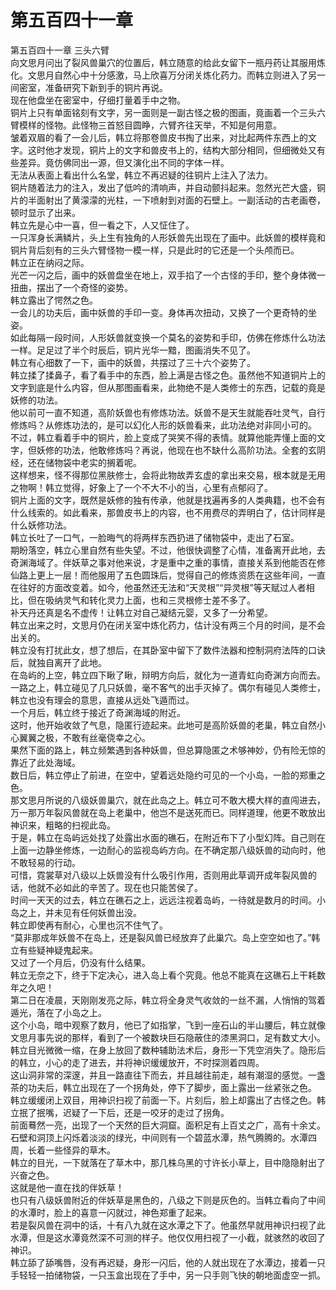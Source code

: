 # 第五百四十一章

第五百四十一章 三头六臂\
向文思月问出了裂风兽巢穴的位置后，韩立随意的给此女留下一瓶丹药让其服用炼化。文思月自然心中十分感激，马上欣喜万分闭关炼化药力。而韩立则进入了另一间密室，准备研究下新到手的铜片再说。\
现在他盘坐在密室中，仔细打量着手中之物。\
铜片上只有单面铭刻有文字，另一面则是一副古怪之极的图画，竟画着一个三头六臂模样的怪物。此怪物三首怒目圆睁，六臂齐往天举，不知是何用意。\
皱着双眉的看了一会儿后，韩立将那卷兽皮书掏了出来，对比起两件东西上的文字。这时他才发现，铜片上的文字和兽皮书上的，结构大部分相同，但细微处又有些差异。竟仿佛同出一源，但又演化出不同的字体一样。\
无法从表面上看出什么名堂，韩立不再迟疑的往铜片上注入了法力。\
铜片随着法力的注入，发出了低吟的清响声，并自动颤抖起来。忽然光芒大盛，铜片的半面射出了黄濛濛的光柱，一下喷射到对面的石壁上。一副活动的古老画卷，顿时显示了出来。\
韩立先是心中一喜，但一看之下，人又怔住了。\
一只浑身长满鳞片，头上生有独角的人形妖兽先出现在了画中。此妖兽的模样竟和铜片背后刻有的三头六臂怪物一模一样，只是此时的它还是一个头颅而已。\
韩立正在纳闷之际。\
光芒一闪之后，画中的妖兽盘坐在地上，双手掐了一个古怪的手印，整个身体微一扭曲，摆出了一个奇怪的姿势。\
韩立露出了愕然之色。\
一会儿的功夫后，画中妖兽的手印一变。身体再次扭动，又换了一个更奇特的坐姿。\
如此每隔一段时间，人形妖兽就变换一个莫名的姿势和手印，仿佛在修炼什么功法一样。足足过了半个时辰后，铜片光华一黯，图画消失不见了。\
韩立有心细数了一下，画中的妖兽，共摆过了三十六个姿势了。\
韩立揉了揉鼻子，看了看手中的东西，脸上满是古怪之色。虽然他不知道铜片上的文字到底是什么内容，但从那图画看来，此物绝不是人类修士的东西，记载的竟是妖修的功法。\
他以前可一直不知道，高阶妖兽也有修炼功法。妖兽不是天生就能吞吐灵气，自行修炼吗？从修炼功法的，是可以幻化人形的妖兽看来，此功法绝对非同小可的。\
不过，韩立看着手中的铜片，脸上变成了哭笑不得的表情。就算他能弄懂上面的文字，但妖修的功法，他敢修炼吗？再说，他现在也不缺什么高阶功法。全套的玄阴经，还在储物袋中老实的搁着呢。\
这样想来，怪不得那位黑肤修士，会将此物故弄玄虚的拿出来交易，根本就是无用之物啊！韩立觉得，好象上了一个不大不小的当，心里有点郁闷了。\
铜片上面的文字，既然是妖修的独有传承，他就是找遍再多的人类典籍，也不会有什么线索的。如此看来，那兽皮书上的内容，也不用费尽的弄明白了，估计同样是什么妖修功法。\
韩立长吐了一口气，一脸晦气的将两样东西扔进了储物袋中，走出了石室。\
期盼落空，韩立心里自然有些失望。不过，他很快调整了心情，准备离开此地，去奇渊海域了。伴妖草之事对他来说，才是重中之重的事情，直接关系到他能否在修仙路上更上一层！而他服用了五色圆珠后，觉得自己的修炼资质在这些年间，一直在往好的方面改变着。如今，他虽然还无法和“天灵根”“异灵根”等天赋过人者相比，但在吸纳灵气和转化灵力上面，也和三灵根修士差不多了。\
补天丹还真是名不虚传！让韩立对自己凝结元婴，又多了一分希望。\
韩立出来之时，文思月仍在闭关室中炼化药力，估计没有两三个月的时间，是不会出关的。\
韩立没有打扰此女，想了想后，在其卧室中留下了数件法器和控制洞府法阵的口诀后，就独自离开了此地。\
在岛屿的上空，韩立四下瞅了瞅，辩明方向后，就化为一道青虹向奇渊方向而去。\
一路之上，韩立碰见了几只妖兽，毫不客气的出手灭掉了。偶尔有碰见人类修士，韩立也没有理会的意思，直接从远处飞遁而过。\
一个月后，韩立终于接近了奇渊海域的附近。\
这时，他开始收敛了气息，隐匿行迹起来。此地可是高阶妖兽的老巢，韩立自然小心翼翼之极，不敢有丝毫侥幸之心。\
果然下面的路上，韩立频繁遇到各种妖兽，但总算隐匿之术够神妙，仍有险无惊的靠近了此处海域。\
数日后，韩立停止了前进，在空中，望着远处隐约可见的一个小岛，一脸的郑重之色。\
那文思月所说的八级妖兽巢穴，就在此岛之上。韩立可不敢大模大样的直闯进去，万一那万年裂风兽就在岛上老巢中，他岂不是送死而已。同样道理，他更不敢放出神识来，粗略的扫视此岛。\
于是，韩立在岛屿远处找了处露出水面的礁石，在附近布下了小型幻阵。自己则在上面一边静坐修炼，一边耐心的监视岛屿方向。在不确定那八级妖兽的动向时，他不敢轻易的行动。\
可惜，霓裳草对八级以上妖兽没有什么吸引作用，否则用此草调开成年裂风兽的话，他就不必如此的辛苦了。现在也只能苦侯了。\
时间一天天的过去，韩立在礁石之上，远远注视着岛屿，一待就是数月的时间。小岛之上，并未见有任何妖兽出没。\
韩立即使再有耐心，心里也沉不住气了。\
“莫非那成年妖兽不在岛上，还是裂风兽已经放弃了此巢穴。岛上空空如也了。”韩立有些疑神疑鬼起来。\
又过了一个月后，仍没有什么结果。\
韩立无奈之下，终于下定决心，进入岛上看个究竟。他总不能真在这礁石上干耗数年之久吧！\
第二日在凌晨，天刚刚发亮之际，韩立将全身灵气收敛的一丝不漏，人悄悄的驾着遁光，落在了小岛之上。\
这个小岛，暗中观察了数月，他已了如指掌，飞到一座石山的半山腰后，韩立就像文思月事先说的那样，看到了一个被数块巨石隐蔽住的漆黑洞口，足有数丈大小。\
韩立目光微微一缩，在身上放回了数种辅助法术后，身形一下凭空消失了。隐形后的韩立，小心的走了进去，并将神识缓缓放开，不时探测着四周。\
这山洞非常的深邃，并且一路直往下而去，并且越往前走，越有潮湿的感觉。一盏茶的功夫后，韩立出现在了一个拐角处，停下了脚步，面上露出一丝紧张之色。\
韩立缓缓闭上双目，用神识扫视了前面一下。片刻后，脸上却露出了古怪之色。韩立抿了抿嘴，迟疑了一下后，还是一咬牙的走过了拐角。\
前面蓦然一亮，出现了一个天然的巨大洞窟。面积足有上百丈之广，高有十余丈。石壁和洞顶上闪烁着淡淡的绿光，中间则有一个碧蓝水潭，热气腾腾的。水潭四周，长着一些怪异的草木。\
韩立的目光，一下就落在了草木中，那几株乌黑的寸许长小草上，目中隐隐射出了兴奋之色。\
这就是他一直在找的伴妖草！\
也只有八级妖兽附近的伴妖草是黑色的，八级之下则是灰色的。当韩立看向了中间的水潭时，脸上的喜意一闪就过，神色郑重了起来。\
若是裂风兽在洞中的话，十有八九就在这水潭之下了。他虽然早就用神识扫视了此水潭，但是这水潭竟然深不可测的样子。他仅仅用扫视了一小截，就骇然的收回了神识。\
韩立舔了舔嘴唇，没有再迟疑，身形一闪后，他的人就出现在了水潭边，接着一只手轻轻一拍储物袋，一只玉盒出现在了手中，另一只手则飞快的朝地面虚空一抓。

